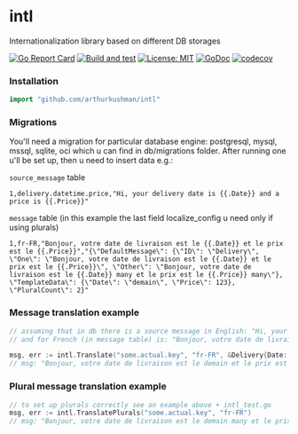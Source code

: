 # intl

Internationalization library based on different DB storages

[![Go Report Card](https://goreportcard.com/badge/github.com/arthurkushman/intl)](https://goreportcard.com/report/github.com/arthurkushman/intl)
[![Build and test](https://github.com/arthurkushman/intl/actions/workflows/go.yml/badge.svg)](https://github.com/arthurkushman/intl/actions/workflows/go.yml)
[![License: MIT](https://img.shields.io/badge/License-MIT-blue.svg)](https://opensource.org/licenses/MIT)
[![GoDoc](https://github.com/golang/gddo/blob/c782c79e0a3c3282dacdaaebeff9e6fd99cb2919/gddo-server/assets/status.svg)](https://godoc.org/github.com/arthurkushman/intl)
[![codecov](https://codecov.io/gh/arthurkushman/intl/branch/main/graph/badge.svg?token=pgl3rRpiNh)](https://codecov.io/gh/arthurkushman/intl)

### Installation

```go
import "github.com/arthurkushman/intl"
```

### Migrations
You'll need a migration for particular database engine: postgresql, mysql, mssql, sqlite, oci which u can find in db/migrations folder.
After running one u'll be set up, then u need to insert data e.g.:

`source_message` table
```
1,delivery.datetime.price,"Hi, your delivery date is {{.Date}} and a price is {{.Price}}"
```
`message` table (in this example the last field localize_config u need only if using plurals)
```
1,fr-FR,"Bonjour, votre date de livraison est le {{.Date}} et le prix est le {{.Price}}","{\"DefaultMessage\": {\"ID\": \"Delivery\", \"One\": \"Bonjour, votre date de livraison est le {{.Date}} et le prix est le {{.Price}}\", \"Other\": \"Bonjour, votre date de livraison est le {{.Date}} many et le prix est le {{.Price}} many\"}, \"TemplateData\": {\"Date\": \"demain\", \"Price\": 123}, \"PluralCount\": 2}"
```

### Message translation example

```go 
// assuming that in db there is a source message in English: "Hi, your delivery date is {{.Date}} and a price is {{.Price}}"
// and for French (in message table) is: "Bonjour, votre date de livraison est le {{.Date}} et le prix est le {{.Price}}"

msg, err := intl.Translate("some.actual.key", "fr-FR", &Delivery{Date: "demain", Price: 123})
// msg: "Bonjour, votre date de livraison est le demain et le prix est le 123"
```

### Plural message translation example

```go
// to set up plurals correctly see an example above + intl_test.go
msg, err := intl.TranslatePlurals("some.actual.key", "fr-FR")
// msg: "Bonjour, votre date de livraison est le demain many et le prix est le 123 many"
```